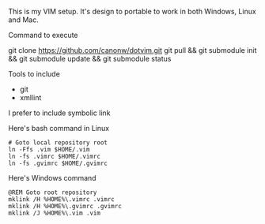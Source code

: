 This is my VIM setup.  It's design to portable to work in both Windows, Linux and Mac.

Command to execute 

git clone https://github.com/canonw/dotvim.git
git pull && git submodule init && git submodule update && git submodule status

Tools to include

- git
- xmllint


I prefer to include symbolic link

Here's bash command in Linux

~~~
# Goto local repository root
ln -Ffs .vim $HOME/.vim
ln -fs .vimrc $HOME/.vimrc
ln -fs .gvimrc $HOME/.gvimrc
~~~

Here's Windows command

~~~
@REM Goto root repository
mklink /H %HOME%\.vimrc .vimrc
mklink /H %HOME%\.gvimrc .gvimrc
mklink /J %HOME%\.vim .vim
~~~
